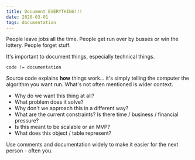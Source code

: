 ```yaml
---
title: Document EVERYTHING!!!
date: 2020-03-01
tags: documentation
---
```


People leave jobs all the time. People get run over by busses or win the lottery. People forget stuff.

It's important to document things, especially technical things.

```nil
code != documentation
```

Source code explains **how** things work... it's simply telling the computer the algorithm you want run.
What's not often mentioned is wider context.

- Why do we want this thing at all?
- What problem does it solve?
- Why don't we approach this in a different way?
- What are the current constraints? Is there time / business / financial pressure?
- Is this meant to be scalable or an MVP?
- What does this object / table represent?

Use comments and documentation widely to make it easier for the next person - often you.
